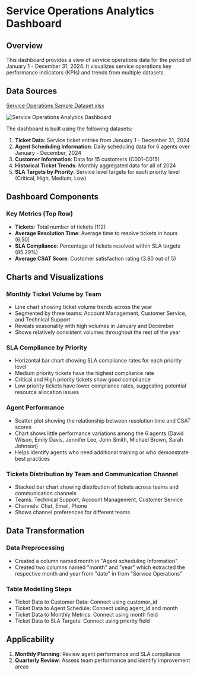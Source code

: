 # Service Operations Analytics Dashboard

## Overview
This dashboard provides a view of service operations data for the period of January 1 - December 31, 2024. It visualizes service operations key performance indicators (KPIs) and trends from multiple datasets.

## Data Sources
[Service Operations Sample Dataset.xlsx](https://github.com/user-attachments/files/19060319/Service.Operations.Sample.Dataset.xlsx)

![Service Operations Analytics Dashboard](https://github.com/user-attachments/assets/dd8b774b-69ea-4eea-a1e1-0d1f8f5fe444)

The dashboard is built using the following datasets:

1. **Ticket Data**: Service ticket entries from January 1 - December 31, 2024
2. **Agent Scheduling Information**: Daily scheduling data for 6 agents over January - December, 2024
3. **Customer Information**: Data for 15 customers (C001-C015)
4. **Historical Ticket Trends**: Monthly aggregated data for all of 2024
5. **SLA Targets by Priority**: Service level targets for each priority level (Critical, High, Medium, Low)

## Dashboard Components
### Key Metrics (Top Row)
- **Tickets**: Total number of tickets (112)
- **Average Resolution Time**: Average time to resolve tickets in hours (6.50)
- **SLA Compliance**: Percentage of tickets resolved within SLA targets (85.29%)
- **Average CSAT Score**: Customer satisfaction rating (3.80 out of 5)

## Charts and Visualizations
### Monthly Ticket Volume by Team
- Line chart showing ticket volume trends across the year
- Segmented by three teams: Account Management, Customer Service, and Technical Support
- Reveals seasonality with high volumes in January and December
- Shows relatively consistent volumes throughout the rest of the year

### SLA Compliance by Priority
- Horizontal bar chart showing SLA compliance rates for each priority level
- Medium priority tickets have the highest compliance rate
- Critical and High priority tickets show good compliance
- Low priority tickets have lower compliance rates, suggesting potential resource allocation issues

### Agent Performance
- Scatter plot showing the relationship between resolution time and CSAT scores
- Chart shows little performance variations among the 6 agents (David Wilson, Emily Davis, Jennifer Lee, John Smith, Michael Brown, Sarah Johnson)
- Helps identify agents who need additional training or who demonstrate best practices

### Tickets Distribution by Team and Communication Channel
- Stacked bar chart showing distribution of tickets across teams and communication channels
- Teams: Technical Support, Account Management, Customer Service
- Channels: Chat, Email, Phone
- Shows channel preferences for different teams


## Data Transformation
### Data Preprocessing
- Created a column named month in "Agent scheduling Information"
- Created two columns named "month" and "year" which extracted the respective month and year from "date" in from "Service Operations"

### Table Modelling Steps
- Ticket Data to Customer Data: Connect using customer_id
- Ticket Data to Agent Schedule: Connect using agent_id and month
- Ticket Data to Monthly Metrics: Connect using month field
- Ticket Data to SLA Targets: Connect using priority field

## Applicability
1. **Monthly Planning**: Review agent performance and SLA compliance
2. **Quarterly Review**: Assess team performance and identify improvement areas
